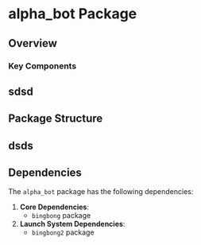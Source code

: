 # alpha_bot Package

## Overview

### Key Components
sdsd
---

## Package Structure
dsds
---

## Dependencies

The `alpha_bot` package has the following dependencies:
1. **Core Dependencies**:
   - `bingbong` package
2. **Launch System Dependencies**:
   - `bingbong2` package

